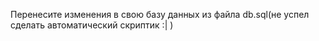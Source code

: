 Перенесите изменения в свою базу данных из файла db.sql(не успел сделать автоматический скриптик :| ) 
